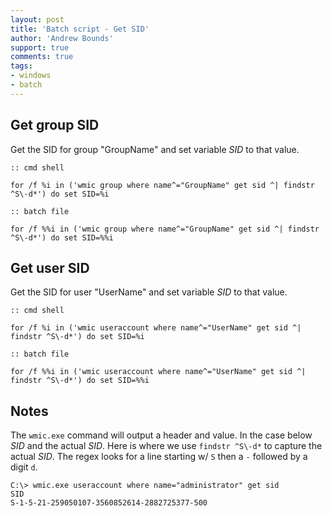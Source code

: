 ```yaml
---
layout: post
title: 'Batch script - Get SID' 
author: 'Andrew Bounds'
support: true
comments: true
tags:
- windows
- batch
---
```


## Get group SID

Get the SID for group "GroupName" and set variable *SID* to that value.

```batch
:: cmd shell

for /f %i in ('wmic group where name^="GroupName" get sid ^| findstr ^S\-d*') do set SID=%i
```

```batch
:: batch file

for /f %%i in ('wmic group where name^="GroupName" get sid ^| findstr ^S\-d*') do set SID=%%i
```

## Get user SID

Get the SID for user "UserName" and set variable *SID* to that value.

```batch
:: cmd shell

for /f %i in ('wmic useraccount where name^="UserName" get sid ^| findstr ^S\-d*') do set SID=%i
```

```batch
:: batch file

for /f %%i in ('wmic useraccount where name^="UserName" get sid ^| findstr ^S\-d*') do set SID=%%i
```

## Notes

The `wmic.exe` command will output a header and value. In the case below *SID* and the actual *SID*. Here is where we use `findstr ^S\-d*` to capture the actual *SID*. The regex looks for a line starting w/ `S` then a `-` followed by a digit `d`.

```batch
C:\> wmic.exe useraccount where name="administrator" get sid
SID
S-1-5-21-259050107-3560852614-2882725377-500
```
